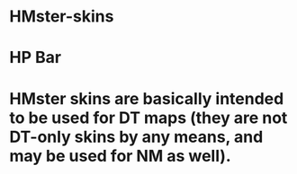 # HMster-skins

# HP Bar

# HMster skins are basically intended to be used for DT maps (they are not DT-only skins by any means, and may be used for NM as well).
